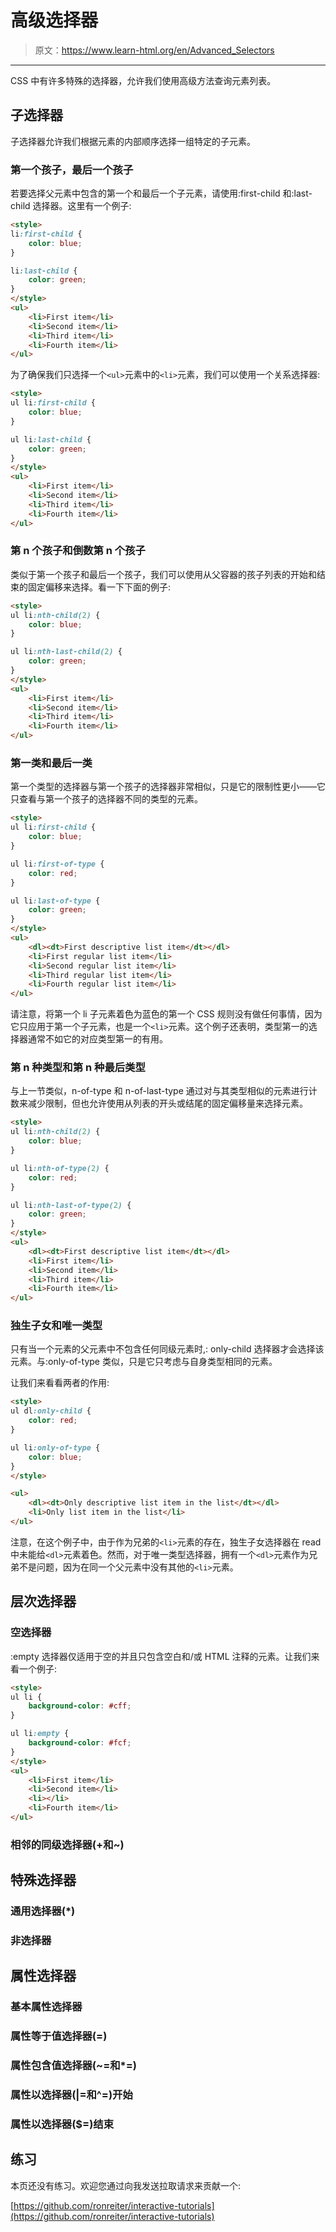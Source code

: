 # 高级选择器

> 原文：<https://www.learn-html.org/en/Advanced_Selectors>

* * *

CSS 中有许多特殊的选择器，允许我们使用高级方法查询元素列表。

## 子选择器

子选择器允许我们根据元素的内部顺序选择一组特定的子元素。

### 第一个孩子，最后一个孩子

若要选择父元素中包含的第一个和最后一个子元素，请使用:first-child 和:last-child 选择器。这里有一个例子:

```html
<style>
li:first-child {
    color: blue;
}

li:last-child {
    color: green;
}
</style>
<ul>
    <li>First item</li>
    <li>Second item</li>
    <li>Third item</li>
    <li>Fourth item</li>
</ul> 
```

为了确保我们只选择一个`<ul>`元素中的`<li>`元素，我们可以使用一个关系选择器:

```html
<style>
ul li:first-child {
    color: blue;
}

ul li:last-child {
    color: green;
}
</style>
<ul>
    <li>First item</li>
    <li>Second item</li>
    <li>Third item</li>
    <li>Fourth item</li>
</ul> 
```

### 第 n 个孩子和倒数第 n 个孩子

类似于第一个孩子和最后一个孩子，我们可以使用从父容器的孩子列表的开始和结束的固定偏移来选择。看一下下面的例子:

```html
<style>
ul li:nth-child(2) {
    color: blue;
}

ul li:nth-last-child(2) {
    color: green;
}
</style>
<ul>
    <li>First item</li>
    <li>Second item</li>
    <li>Third item</li>
    <li>Fourth item</li>
</ul> 
```

### 第一类和最后一类

第一个类型的选择器与第一个孩子的选择器非常相似，只是它的限制性更小——它只查看与第一个孩子的选择器不同的类型的元素。

```html
<style>
ul li:first-child {
    color: blue;
}

ul li:first-of-type {
    color: red;
}

ul li:last-of-type {
    color: green;
}
</style>
<ul>
    <dl><dt>First descriptive list item</dt></dl>
    <li>First regular list item</li>
    <li>Second regular list item</li>
    <li>Third regular list item</li>
    <li>Fourth regular list item</li>
</ul> 
```

请注意，将第一个 li 子元素着色为蓝色的第一个 CSS 规则没有做任何事情，因为它只应用于第一个子元素，也是一个`<li>`元素。这个例子还表明，类型第一的选择器通常不如它的对应类型第一的有用。

### 第 n 种类型和第 n 种最后类型

与上一节类似，n-of-type 和 n-of-last-type 通过对与其类型相似的元素进行计数来减少限制，但也允许使用从列表的开头或结尾的固定偏移量来选择元素。

```html
<style>
ul li:nth-child(2) {
    color: blue;
}

ul li:nth-of-type(2) {
    color: red;
}

ul li:nth-last-of-type(2) {
    color: green;
}
</style>
<ul>
    <dl><dt>First descriptive list item</dt></dl>
    <li>First item</li>
    <li>Second item</li>
    <li>Third item</li>
    <li>Fourth item</li>
</ul> 
```

### 独生子女和唯一类型

只有当一个元素的父元素中不包含任何同级元素时,: only-child 选择器才会选择该元素。与:only-of-type 类似，只是它只考虑与自身类型相同的元素。

让我们来看看两者的作用:

```html
<style>
ul dl:only-child {
    color: red;
}

ul li:only-of-type {
    color: blue;
}
</style>

<ul>
    <dl><dt>Only descriptive list item in the list</dt></dl>
    <li>Only list item in the list</li>
</ul> 
```

注意，在这个例子中，由于作为兄弟的`<li>`元素的存在，独生子女选择器在 read 中未能给`<dl>`元素着色。然而，对于唯一类型选择器，拥有一个`<dl>`元素作为兄弟不是问题，因为在同一个父元素中没有其他的`<li>`元素。

## 层次选择器

### 空选择器

:empty 选择器仅适用于空的并且只包含空白和/或 HTML 注释的元素。让我们来看一个例子:

```html
<style>
ul li {
    background-color: #cff;
}

ul li:empty {
    background-color: #fcf;
}
</style>
<ul>
    <li>First item</li>
    <li>Second item</li>
    <li></li>
    <li>Fourth item</li>
</ul> 
```

### 相邻的同级选择器(+和~)

## 特殊选择器

### 通用选择器(*)

### 非选择器

## 属性选择器

### 基本属性选择器

### 属性等于值选择器(=)

### 属性包含值选择器(~=和*=)

### 属性以选择器(|=和^=)开始

### 属性以选择器($=)结束

## 练习

本页还没有练习。欢迎您通过向我发送拉取请求来贡献一个:

[https://github.com/ronreiter/interactive-tutorials](https://github.com/ronreiter/interactive-tutorials)